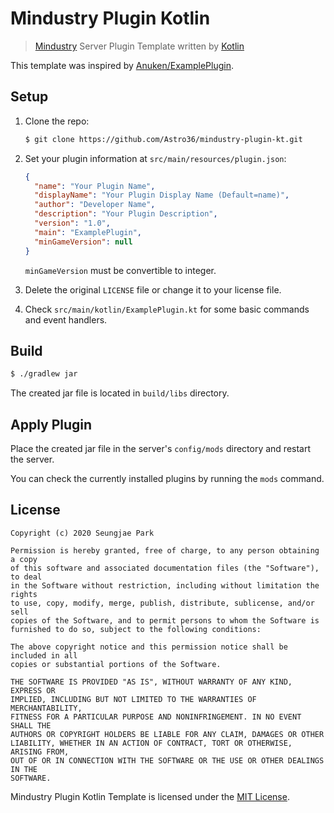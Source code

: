 # Mindustry Plugin Kotlin

> [Mindustry](https://mindustrygame.github.io/) Server Plugin Template written by [Kotlin](https://kotlinlang.org/)

This template was inspired by [Anuken/ExamplePlugin](https://github.com/Anuken/ExamplePlugin).

## Setup

1. Clone the repo:

    ```bash
    $ git clone https://github.com/Astro36/mindustry-plugin-kt.git
    ```

2. Set your plugin information at `src/main/resources/plugin.json`:

    ```json
    {
      "name": "Your Plugin Name",
      "displayName": "Your Plugin Display Name (Default=name)",
      "author": "Developer Name",
      "description": "Your Plugin Description",
      "version": "1.0",
      "main": "ExamplePlugin",
      "minGameVersion": null
    }
    ```

    `minGameVersion` must be convertible to integer.

3. Delete the original `LICENSE` file or change it to your license file.
4. Check `src/main/kotlin/ExamplePlugin.kt` for some basic commands and event handlers.

## Build

```bash
$ ./gradlew jar
```

The created jar file is located in `build/libs` directory.

## Apply Plugin

Place the created jar file in the server's `config/mods` directory and restart the server.

You can check the currently installed plugins by running the `mods` command.

## License

```text
Copyright (c) 2020 Seungjae Park

Permission is hereby granted, free of charge, to any person obtaining a copy
of this software and associated documentation files (the "Software"), to deal
in the Software without restriction, including without limitation the rights
to use, copy, modify, merge, publish, distribute, sublicense, and/or sell
copies of the Software, and to permit persons to whom the Software is
furnished to do so, subject to the following conditions:

The above copyright notice and this permission notice shall be included in all
copies or substantial portions of the Software.

THE SOFTWARE IS PROVIDED "AS IS", WITHOUT WARRANTY OF ANY KIND, EXPRESS OR
IMPLIED, INCLUDING BUT NOT LIMITED TO THE WARRANTIES OF MERCHANTABILITY,
FITNESS FOR A PARTICULAR PURPOSE AND NONINFRINGEMENT. IN NO EVENT SHALL THE
AUTHORS OR COPYRIGHT HOLDERS BE LIABLE FOR ANY CLAIM, DAMAGES OR OTHER
LIABILITY, WHETHER IN AN ACTION OF CONTRACT, TORT OR OTHERWISE, ARISING FROM,
OUT OF OR IN CONNECTION WITH THE SOFTWARE OR THE USE OR OTHER DEALINGS IN THE
SOFTWARE.
```

Mindustry Plugin Kotlin Template is licensed under the [MIT License](./LICENSE).
